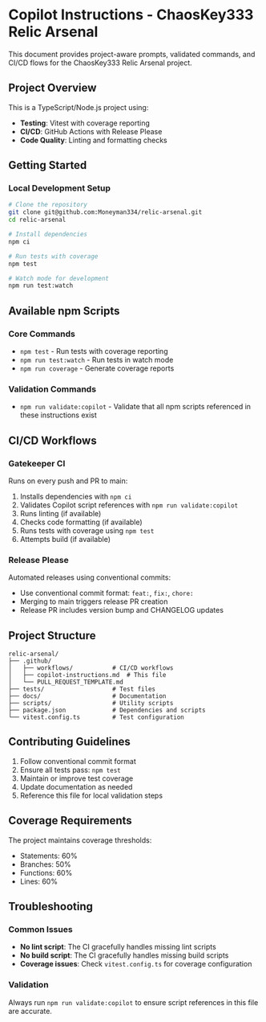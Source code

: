 # Copilot Instructions - ChaosKey333 Relic Arsenal

This document provides project-aware prompts, validated commands, and CI/CD flows for the ChaosKey333 Relic Arsenal project.

## Project Overview

This is a TypeScript/Node.js project using:
- **Testing**: Vitest with coverage reporting
- **CI/CD**: GitHub Actions with Release Please
- **Code Quality**: Linting and formatting checks

## Getting Started

### Local Development Setup
```bash
# Clone the repository
git clone git@github.com:Moneyman334/relic-arsenal.git
cd relic-arsenal

# Install dependencies
npm ci

# Run tests with coverage
npm test

# Watch mode for development
npm run test:watch
```

## Available npm Scripts

### Core Commands
- `npm test` - Run tests with coverage reporting
- `npm run test:watch` - Run tests in watch mode
- `npm run coverage` - Generate coverage reports

### Validation Commands
- `npm run validate:copilot` - Validate that all npm scripts referenced in these instructions exist

## CI/CD Workflows

### Gatekeeper CI
Runs on every push and PR to main:
1. Installs dependencies with `npm ci`
2. Validates Copilot script references with `npm run validate:copilot`
3. Runs linting (if available)
4. Checks code formatting (if available)
5. Runs tests with coverage using `npm test`
6. Attempts build (if available)

### Release Please
Automated releases using conventional commits:
- Use conventional commit format: `feat:`, `fix:`, `chore:`
- Merging to main triggers release PR creation
- Release PR includes version bump and CHANGELOG updates

## Project Structure

```
relic-arsenal/
├── .github/
│   ├── workflows/           # CI/CD workflows
│   ├── copilot-instructions.md  # This file
│   └── PULL_REQUEST_TEMPLATE.md
├── tests/                   # Test files
├── docs/                    # Documentation
├── scripts/                 # Utility scripts
├── package.json             # Dependencies and scripts
└── vitest.config.ts         # Test configuration
```

## Contributing Guidelines

1. Follow conventional commit format
2. Ensure all tests pass: `npm test`
3. Maintain or improve test coverage
4. Update documentation as needed
5. Reference this file for local validation steps

## Coverage Requirements

The project maintains coverage thresholds:
- Statements: 60%
- Branches: 50%
- Functions: 60%
- Lines: 60%

## Troubleshooting

### Common Issues
- **No lint script**: The CI gracefully handles missing lint scripts
- **No build script**: The CI gracefully handles missing build scripts
- **Coverage issues**: Check `vitest.config.ts` for coverage configuration

### Validation
Always run `npm run validate:copilot` to ensure script references in this file are accurate.